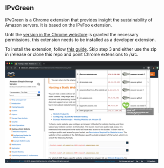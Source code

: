 ## IPvGreen
IPvGreen is a Chrome extension that provides insight the sustainability of Amazon servers.
It is based on the IPvFoo extension.

Until the [version in the Chrome webstore](https://chrome.google.com/webstore/detail/ipvgreen/japapgcichafkoenponokhilebeejbch) is granted the necessary permissions, this extension needs to be installed as a developer extension.

To install the extension, follow [this guide](https://www.cnet.com/how-to/how-to-install-chrome-extensions-manually/).
Skip step 3 and either use the zip in /release or clone this repo and point Chrome extensions to /src.

![IPvGreen](/screenshot.png)
